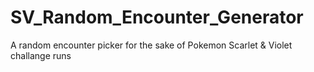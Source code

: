 # SV_Random_Encounter_Generator
 A random encounter picker for the sake of Pokemon Scarlet & Violet challange runs
